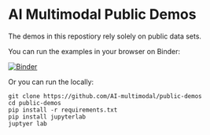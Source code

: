 # AI Multimodal Public Demos

The demos in this repostiory rely solely on public data sets.

You can run the examples in your browser on Binder:

[![Binder](https://mybinder.org/badge_logo.svg)](https://mybinder.org/v2/gh/AI-multimodal/public-demos/HEAD?labpath=newville-curated-spectra.ipynb)

Or you can run the locally:

```
git clone https://github.com/AI-multimodal/public-demos
cd public-demos
pip install -r requirements.txt
pip install jupyterlab
juptyer lab
```
